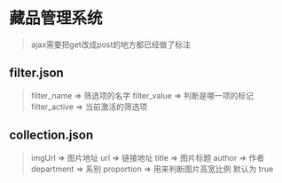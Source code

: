 # 藏品管理系统
>ajax需要把get改成post的地方都已经做了标注

## filter.json
>filter_name => 筛选项的名字
>filter_value => 判断是哪一项的标记
>filter_active => 当前激活的筛选项

## collection.json
>imgUrl => 图片地址
>url => 链接地址
>title => 图片标题
>author => 作者
>department => 系别
>proportion => 用来判断图片高宽比例 默认为 true
